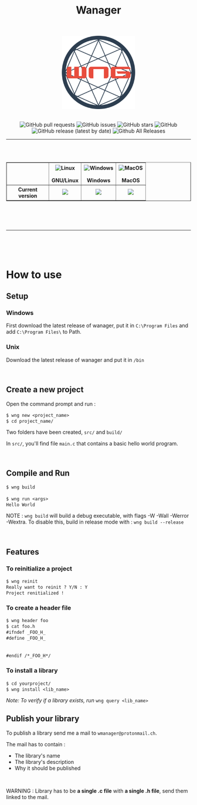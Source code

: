<h1 align="center">Wanager</h1>
<br>
<br>
<div align="center">
<img width=200 src="assets/wng.png"/>
</div>
<br>
<div align="center">

![GitHub pull requests](https://img.shields.io/github/issues-pr/Wmanage/wng?label=Pull%20requests&style=flat-square)
![GitHub issues](https://img.shields.io/github/issues/Wmanage/wng?label=Issues&style=flat-square)
![GitHub stars](https://img.shields.io/github/stars/Wmanage/wng?color=%23aa1111&label=Stars&style=flat-square)
![GitHub](https://img.shields.io/github/license/Wmanage/wng?color=%23ffaa00&label=License&style=flat-square)
![GitHub release (latest by date)](https://img.shields.io/github/v/release/Wmanage/wng?color=%23888800&label=Latest%20release&style=flat-square)
![Github All Releases](https://img.shields.io/github/downloads/Wmanage/wng/total?color=%2300ff00&label=Downloads&style=flat-square)

</div>

---

<br>
<br>

<table border="1" align="center">
    <thead>
    <tr>
    <th>
    </th>
    <th>
                <center><img alt="Linux" src="https://www.screenconnect.com/Images/LogoLinux.png" align="center" height="30" width="30" /></center><br>
                <center>GNU/Linux</center>
    </th>
    <th>
                <center><img alt="Windows" src="https://upload.wikimedia.org/wikipedia/commons/thumb/7/76/Windows_logo_-_2012_%28dark_blue%2C_lines_thinner%29.svg/414px-Windows_logo_-_2012_%28dark_blue%2C_lines_thinner%29.svg.png" align="center" height="30" width="30" /></center><br>
                <center>Windows</center>
    </th>
    <th>
                <center><img alt="MacOS" src="https://upload.wikimedia.org/wikipedia/commons/thumb/f/fa/Apple_logo_black.svg/245px-Apple_logo_black.svg.png" align="center" height="30"width="25" /></center><br>
                 <center>MacOS</center>
    </th>
    </tr>
    </thead>
    <tbody>
    <tr>
    <th align="center" width="100">
    Current version
    </th>
    <td align="center">
        <img src="https://img.shields.io/badge/Status-Should_Work-%23ffaa00">
    </td>
    <td align="center">
        <img src="https://img.shields.io/badge/Status-Working-%2300ff00">
    </td>
    <td align="center">
        <img src="https://img.shields.io/badge/Status-Should_Work-%23ffaa00">
    </td>
    </tr>
    </tbody>

</table>

<br>
<br>
<br>

---

<br>
<br>
<br>

# How to use

## Setup

### Windows

First download the latest release of wanager, put it in `C:\Program Files` and add `C:\Program Files\` to Path.

### Unix

Download the latest release of wanager and put it in `/bin`

<br>

## Create a new project

Open the command prompt and run :

```
$ wng new <project_name>
$ cd project_name/
```

Two folders have been created, `src/` and `build/`

In `src/`, you'll find file `main.c` that contains a basic hello world program.

<br>

## Compile and Run

```
$ wng build

$ wng run <args>
Hello World
```

NOTE : `wng build` will build a debug executable, with flags -W -Wall -Werror -Wextra. To disable this, build in release mode with : `wng build --release`

<br>

## Features

### To reinitialize a project

```
$ wng reinit
Really want to reinit ? Y/N : Y
Project renitialized !
```

### To create a header file

```
$ wng header foo
$ cat foo.h
#ifndef _FOO_H_
#define _FOO_H_


#endif /*_FOO_H*/
```

### To install a library

```
$ cd yourproject/
$ wng install <lib_name>
```

<i>Note: To verify if a library exists, run</i> `wng query <lib_name>`

## Publish your library

To publish a library send me a mail to `wmanager@protonmail.ch`.

The mail has to contain :

- The library's name
- The library's description
- Why it should be published

<br>

WARNING : Library has to be **a single .c file** with **a single .h file**, send them linked to the mail.
